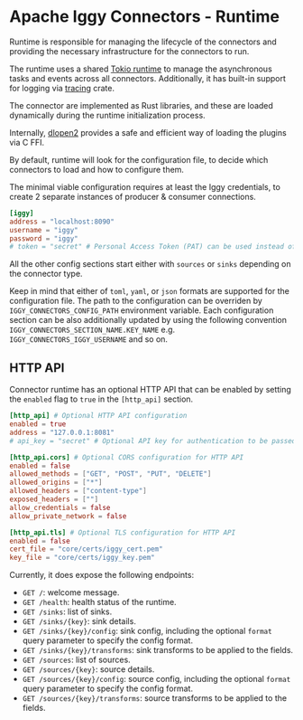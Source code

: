 # Apache Iggy Connectors - Runtime

Runtime is responsible for managing the lifecycle of the connectors and providing the necessary infrastructure for the connectors to run.

The runtime uses a shared [Tokio runtime](https://tokio.rs) to manage the asynchronous tasks and events across all connectors. Additionally, it has built-in support for logging via [tracing](https://docs.rs/tracing/latest/tracing/) crate.

The connector are implemented as Rust libraries, and these are loaded dynamically during the runtime initialization process.

Internally, [dlopen2](https://github.com/OpenByteDev/dlopen2) provides a safe and efficient way of loading the plugins via C FFI.

By default, runtime will look for the configuration file, to decide which connectors to load and how to configure them.

The minimal viable configuration requires at least the Iggy credentials, to create 2 separate instances of producer & consumer connections.

```toml
[iggy]
address = "localhost:8090"
username = "iggy"
password = "iggy"
# token = "secret" # Personal Access Token (PAT) can be used instead of username and password
```

All the other config sections start either with `sources` or `sinks` depending on the connector type.

Keep in mind that either of `toml`, `yaml`, or `json` formats are supported for the configuration file. The path to the configuration can be overriden by `IGGY_CONNECTORS_CONFIG_PATH` environment variable. Each configuration section can be also additionally updated by using the following convention `IGGY_CONNECTORS_SECTION_NAME.KEY_NAME` e.g. `IGGY_CONNECTORS_IGGY_USERNAME` and so on.

## HTTP API

Connector runtime has an optional HTTP API that can be enabled by setting the `enabled` flag to `true` in the `[http_api]` section.

```toml
[http_api] # Optional HTTP API configuration
enabled = true
address = "127.0.0.1:8081"
# api_key = "secret" # Optional API key for authentication to be passed as `api-key` header

[http_api.cors] # Optional CORS configuration for HTTP API
enabled = false
allowed_methods = ["GET", "POST", "PUT", "DELETE"]
allowed_origins = ["*"]
allowed_headers = ["content-type"]
exposed_headers = [""]
allow_credentials = false
allow_private_network = false

[http_api.tls] # Optional TLS configuration for HTTP API
enabled = false
cert_file = "core/certs/iggy_cert.pem"
key_file = "core/certs/iggy_key.pem"
```

Currently, it does expose the following endpoints:

- `GET /`: welcome message.
- `GET /health`: health status of the runtime.
- `GET /sinks`: list of sinks.
- `GET /sinks/{key}`: sink details.
- `GET /sinks/{key}/config`: sink config, including the optional `format` query parameter to specify the config format.
- `GET /sinks/{key}/transforms`: sink transforms to be applied to the fields.
- `GET /sources`: list of sources.
- `GET /sources/{key}`: source details.
- `GET /sources/{key}/config`: source config, including the optional `format` query parameter to specify the config format.
- `GET /sources/{key}/transforms`: source transforms to be applied to the fields.
